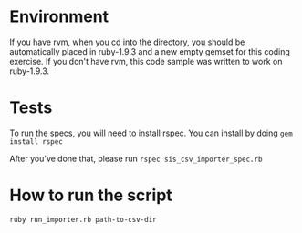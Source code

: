 # Environment

If you have rvm, when you cd into the directory, you should be automatically placed in ruby-1.9.3 and a new empty gemset for this coding exercise.
If you don't have rvm, this code sample was written to work on ruby-1.9.3.

# Tests

To run the specs, you will need to install rspec. You can install by doing `gem install rspec`

After you've done that, please run `rspec sis_csv_importer_spec.rb`

# How to run the script

`ruby run_importer.rb path-to-csv-dir`
